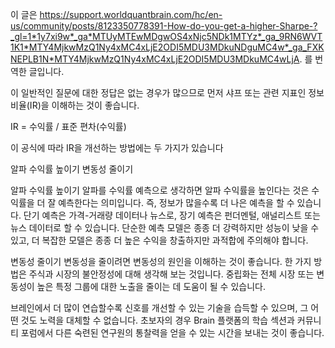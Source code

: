 이 글은 https://support.worldquantbrain.com/hc/en-us/community/posts/8123350778391-How-do-you-get-a-higher-Sharpe-?_gl=1*1y7xi9w*_ga*MTUyMTEwMDgwOS4xNjc5NDk1MTYz*_ga_9RN6WVT1K1*MTY4MjkwMzQ1Ny4xMC4xLjE2ODI5MDU3MDkuNDguMC4w*_ga_FXKNEPLB1N*MTY4MjkwMzQ1Ny4xMC4xLjE2ODI5MDU3MDkuMC4wLjA. 를 번역한 글입니다.

이 일반적인 질문에 대한 정답은 없는 경우가 많으므로 먼저 샤프 또는 관련 지표인 정보 비율(IR)을 이해하는 것이 좋습니다.

IR = 수익률 / 표준 편차(수익률)

이 공식에 따라 IR을 개선하는 방법에는 두 가지가 있습니다

알파 수익률 높이기
변동성 줄이기

알파 수익률 높이기
알파를 수익률 예측으로 생각하면 알파 수익률을 높인다는 것은 수익률을 더 잘 예측한다는 의미입니다. 즉, 정보가 많을수록 더 나은 예측을 할 수 있습니다. 단기 예측은 가격-거래량 데이터나 뉴스로, 장기 예측은 펀더멘털, 애널리스트 또는 뉴스 데이터로 할 수 있습니다. 단순한 예측 모델은 종종 더 강력하지만 성능이 낮을 수 있고, 더 복잡한 모델은 종종 더 높은 수익을 창출하지만 과적합에 주의해야 합니다.

변동성 줄이기
변동성을 줄이려면 변동성의 원인을 이해하는 것이 좋습니다. 한 가지 방법은 주식과 시장의 불안정성에 대해 생각해 보는 것입니다. 중립화는 전체 시장 또는 변동성이 높은 특정 그룹에 대한 노출을 줄이는 데 도움이 될 수 있습니다.

브레인에서 더 많이 연습할수록 신호를 개선할 수 있는 기술을 습득할 수 있으며, 그 어떤 것도 노력을 대체할 수 없습니다. 초보자의 경우 Brain 플랫폼의 학습 섹션과 커뮤니티 포럼에서 다른 숙련된 연구원의 통찰력을 얻을 수 있는 시간을 보내는 것이 좋습니다.
